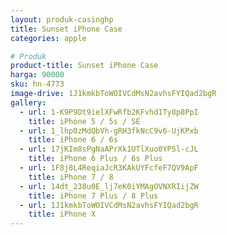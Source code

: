 ```yaml
---
layout: produk-casinghp
title: Sunset iPhone Case
categories: apple

# Produk
product-title: Sunset iPhone Case
harga: 90000
sku: hn-4773
image-drive: 1J1kmkbToWOIVCdMsN2avhsFYIQad2bgR
gallery:
  - url: 1-K9P9Dt9ielXFwRfb2KFvhd1Ty8p8PpI
    title: iPhone 5 / 5s / SE
  - url: 1_lhp0zMdQbVh-gRH3fkNcC9v6-UjKPxb
    title: iPhone 6 / 6s
  - url: 17jKIm8sPgNaAPrXk1UTlXuo0YP5l-cJL
    title: iPhone 6 Plus / 6s Plus
  - url: 1F8j8L4ReqiaJcR3KAkUYFcfeF7QV9ApF
    title: iPhone 7 / 8
  - url: 14dt_238u0E_lj7eK0iYMAgOVNXRIijZW
    title: iPhone 7 Plus / 8 Plus
  - url: 1J1kmkbToWOIVCdMsN2avhsFYIQad2bgR
    title: iPhone X
---
```

